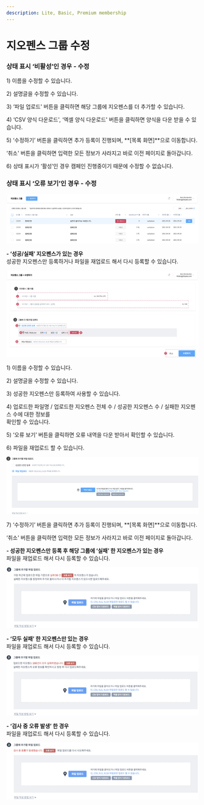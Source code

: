 ```yaml
---
description: Lite, Basic, Premium membership
---
```


# 지오펜스 그룹 수정

### **상태 표시 ‘비활성’인 경우 - 수정**&#x20;

1\) 이름을 수정할 수 있습니다.

2\) 설명글을 수정할 수 있습니다.

3\) ‘파일 업로드' 버튼을 클릭하면 해당 그룹에 지오펜스를 더 추가할 수 있습니다.

4\) ‘CSV 양식 다운로드', ‘엑셀 양식 다운로드' 버튼을 클릭하면 양식을 다운 받을 수 있습니다.

5\) ‘수정하기’ 버튼을 클릭하면 추가 등록이 진행되며, **\[목록 화면]**으로 이동합니다.

‘취소' 버튼을 클릭하면 입력한 모든 정보가 사라지고 바로 이전 페이지로 돌아갑니다.

6\) 상태 표시가 ‘활성’인 경우 캠페인 진행중이기 때문에 수정할 수 없습니다.

### **상태 표시 ‘오류 보기’인 경우 - 수정**

![](<../../.gitbook/assets/image (105).png>)

**- ‘성공/실패’ 지오펜스가 있는 경우**\
성공한 지오펜스만 등록하거나 파일을 재업로드 해서 다시 등록할 수 있습니다.

![](<../../.gitbook/assets/image (52).png>)

1\) 이름을 수정할 수 있습니다.

2\) 설명글을 수정할 수 있습니다.

3\) 성공한 지오펜스만 등록하여 사용할 수 있습니다.

4\) 업로드한 파일명 / 업로드한 지오펜스 전체 수 / 성공한 지오펜스 수 / 실패한 지오펜스 수에 대한 정보를\
확인할 수 있습니다.

5\) ‘오류 보기’ 버튼을 클릭하면 오류 내역을 다운 받아서 확인할 수 있습니다.

6\) 파일을 재업로드 할 수 있습니다.

![](<../../.gitbook/assets/image (44).png>)

7\) ‘수정하기’ 버튼을 클릭하면 추가 등록이 진행되며, **\[목록 화면]**으로 이동합니다.

‘취소' 버튼을 클릭하면 입력한 모든 정보가 사라지고 바로 이전 페이지로 돌아갑니다.

**- 성공한 지오펜스만 등록 후 해당 그룹에 ‘실패’ 한 지오펜스가 있는 경우**\
파일을 재업로드 해서 다시 등록할 수 있습니다.

![](<../../.gitbook/assets/image (81) (1).png>)

**- ‘모두 실패’ 한 지오펜스만 있는 경우**\
파일을 재업로드 해서 다시 등록할 수 있습니다.

![](<../../.gitbook/assets/image (94) (1).png>)

**- ‘검사 중 오류 발생’ 한 경우**\
파일을 재업로드 해서 다시 등록할 수 있습니다.

![](<../../.gitbook/assets/image (78) (1).png>)
